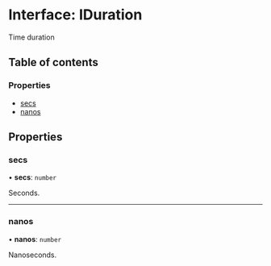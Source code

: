 # Interface: IDuration

Time duration

## Table of contents

### Properties

- [secs](IDuration.md#secs)
- [nanos](IDuration.md#nanos)

## Properties

### secs

• **secs**: `number`

Seconds.

___

### nanos

• **nanos**: `number`

Nanoseconds.
